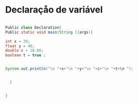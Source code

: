# Declaraçåo de variável 

```java 

Public class Declaration{
Public static void main(String []args){

int x = 30;
float y = 40;
double c = 10.00;
boolean t = true ;


System.out.println("\n "+x+"\n "+y+"\n "+c+"\n "+t+\n ");


  }


}

```